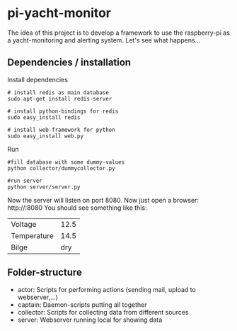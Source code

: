 pi-yacht-monitor
================

The idea of this project is to develop a framework to use the raspberry-pi as a yacht-monitoring and alerting system. Let's see what happens...

Dependencies / installation
---------------------------

Install dependencies
```
# install redis as main database
sudo apt-get install redis-server

# install python-bindings for redis
sudo easy_install redis

# install web-framework for python
sudo easy_install web.py
```

Run
```
#fill database with some dummy-values
python collector/dummycollector.py

#run server
python server/server.py
```
Now the server will listen on port 8080. 
Now just open a browser: http://<ip-of-raspberry>:8080
You should see something like this:

|||
|---|---|
|Voltage|12.5|
|Temperature|14.5|
|Bilge|dry|

Folder-structure
-----------------
- actor: Scripts for performing actions (sending mail, upload to webserver,...)
- captain: Daemon-scripts putting all together
- collector: Scripts for collecting data from different sources
- server: Webserver running local for showing data

